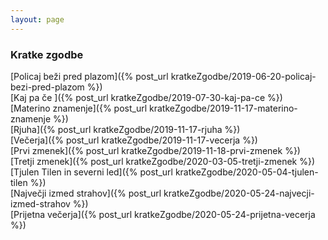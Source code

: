 ```yaml
---
layout: page
---
```

[//]: <>
### Kratke zgodbe
[Policaj beži pred plazom]({% post_url kratkeZgodbe/2019-06-20-policaj-bezi-pred-plazom %}) <br/>
[Kaj pa če ]({% post_url kratkeZgodbe/2019-07-30-kaj-pa-ce %}) <br/>
[Materino znamenje]({% post_url kratkeZgodbe/2019-11-17-materino-znamenje %}) <br/>
[Rjuha]({% post_url kratkeZgodbe/2019-11-17-rjuha %}) <br/>
[Večerja]({% post_url kratkeZgodbe/2019-11-17-vecerja %}) <br/>
[Prvi zmenek]({% post_url kratkeZgodbe/2019-11-18-prvi-zmenek %}) <br/>
[Tretji zmenek]({% post_url kratkeZgodbe/2020-03-05-tretji-zmenek %}) <br/>
[Tjulen Tilen in severni led]({% post_url kratkeZgodbe/2020-05-04-tjulen-tilen %}) <br/>
[Največji izmed strahov]({% post_url kratkeZgodbe/2020-05-24-najvecji-izmed-strahov %}) <br/>
[Prijetna večerja]({% post_url kratkeZgodbe/2020-05-24-prijetna-vecerja %}) <br/>